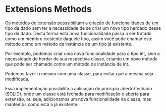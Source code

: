 # Extensions Methods

Os métodos de extensão posssibilitam a criação de funcionalidades de um tipo de dado sem ter a necessidade de se criar um novo tipo herdado desse tipo de dado. Desta forma está nova funcionalidade
passa a ser tratado como um membro existente daquele tipo, assim você pode chamar este método como um método de instância de um tipo já existente.

Por exemplo, podemos criar uma nova funcionalidade para o tipo int, sem a necessidade de herdar de sua respectiva classe, criando um novo método que pode ser chamado como um método de 
instância de int.

Podemos fazer o mesmo com uma classe, para evitar que a mesma seja modificada.

Essa implementação possibilita a aplicação do pricícpio aberto/fechado (SOLID), onde um classe está fechada para modificação e aberta para extensão, ou seja, adicionamos um nova 
funcionalidade na classe, mas mantemos como está a já existente.

